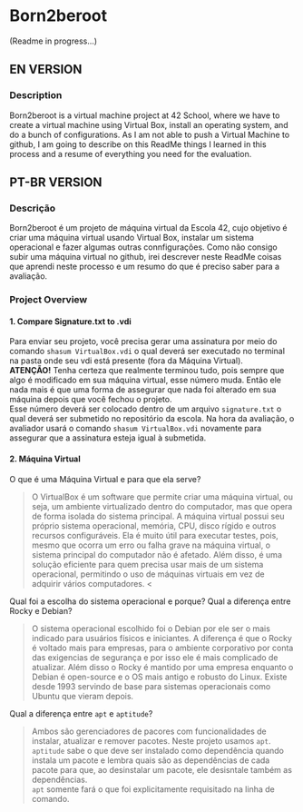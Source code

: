 # Born2beroot
(Readme in progress...)
## EN VERSION
### Description
Born2beroot is a virtual machine project at 42 School, where we have to create a virtual machine using Virtual Box, install an operating system, and do a bunch of configurations. As I am not able to push a Virtual Machine to github, I am going to describe on this ReadMe things I learned in this process and a resume of everything you need for the evaluation.

## PT-BR VERSION
### Descrição
Born2beroot é um projeto de máquina virtual da Escola 42, cujo objetivo é criar uma máquina virtual usando Virtual Box, instalar um sistema operacional e fazer algumas outras connfigurações. Como não consigo subir uma máquina virtual no github, irei descrever neste ReadMe coisas que aprendi neste processo e um resumo do que é preciso saber para a avaliação.
### Project Overview
#### 1. Compare Signature.txt to .vdi
Para enviar seu projeto, você precisa gerar uma assinatura por meio do comando `shasum VirtualBox.vdi` o qual deverá ser executado no terminal na pasta onde seu vdi está presente (fora da Máquina Virtual).   
**ATENÇÃO!** Tenha certeza que realmente terminou tudo, pois sempre que algo é modificado em sua máquina virtual, esse número muda. Então ele nada mais é que uma forma de assegurar que nada foi alterado em sua máquina depois que você fechou o projeto.   
Esse número deverá ser colocado dentro de um arquivo `signature.txt` o qual deverá ser submetido no repositório da escola. Na hora da avaliação, o avaliador usará o comando `shasum VirtualBox.vdi` novamente para assegurar que a assinatura esteja igual à submetida.
#### 2. Máquina Virtual
O que é uma Máquina Virtual e para que ela serve?
> O VirtualBox é um software que permite criar uma máquina virtual, ou seja, um ambiente virtualizado dentro do computador, mas que opera de forma isolada do sistema principal. A máquina virtual possui seu próprio sistema operacional, memória, CPU, disco rígido e outros recursos configuráveis. Ela é muito útil para executar testes, pois, mesmo que ocorra um erro ou falha grave na máquina virtual, o sistema principal do computador não é afetado. Além disso, é uma solução eficiente para quem precisa usar mais de um sistema operacional, permitindo o uso de máquinas virtuais em vez de adquirir vários computadores. <

Qual foi a escolha do sistema operacional e porque? Qual a diferença entre Rocky e Debian?
> O sistema operacional escolhido foi o Debian por ele ser o mais indicado para usuários físicos e iniciantes. A diferença é que o Rocky é voltado mais para empresas, para o ambiente corporativo por conta das exigencias de segurança e por isso ele é mais complicado de atualizar. Além disso o Rocky é mantido por uma empresa enquanto o Debian é open-source e o OS mais antigo e robusto do Linux. Existe desde 1993 servindo de base para sistemas operacionais como Ubuntu que vieram depois.

Qual a diferença entre `apt` e `aptitude`?
> Ambos são gerenciadores de pacores com funcionalidades de instalar, atualizar e remover pacotes. Neste projeto usamos `apt`.   
`aptitude` sabe o que deve ser instalado como dependência quando instala um pacote e lembra quais são as dependências de cada pacote para que, ao desinstalar um pacote, ele desisntale também as dependências.   
`apt` somente fará o que foi explicitamente requisitado na linha de comando.
